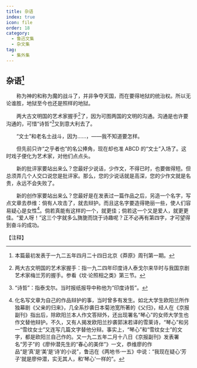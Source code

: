 ```yaml
---
title: 杂语
index: true
icon: file
order: 18
category:
  - 鲁迅文集
  - 杂文集
tag:  
  - 集外集
---
```


## 杂语[^①]

　　称为神的和称为魔的战斗了，并非争夺天国，而在要得地狱的统治权。所以无论谁胜，地狱至今也还是照样的地狱。

　　两大古文明国的艺术家握手[^②]了，因为可图两国的文明的沟通。沟通是也许要沟通的，可惜“诗哲”[^③]又到意大利去了。

　　“文士”和老名士战斗，因为……，——我不知道要怎样。

　　但先前只许“之乎者也”的名公捧角，现在却也准 ABCD 的“文士”入场了。这时戏子便化为艺术家，对他们点点头。

　　新的批评家要站出来么？您最好少说话，少作文，不得已时，也要做得短。但总须弄几个人交口说您是批评家。那么，您的少说话就是高深，您的少作文就是名贵，永远不会失败了。

　　新的创作家要站出来么？您最好是在发表过一篇作品之后，另造一个名字，写点文章去恭维：倘有人攻击了，就去辩护。而且这名字要造得艳丽一些，使人们容易疑心是女性[^④]。倘若真能有这样的一个，就更佳；倘若这一个又是爱人，就更更佳。“爱人呀！”这三个字就多么旖旎而饶于诗趣呢？正不必再有第四字，才可望得到奋斗的成功。

【注释】

[^①]:本篇最初发表于一九二五年四月二十四日北京《莽原》周刊第一期。

[^②]:两大古文明国的艺术家握手：指一九二四年印度诗人泰戈尔来华时与我国京剧艺术家梅兰芳的握手。参看《坟·论照相之类》第三节。

[^③]:“诗哲”：指泰戈尔。当时报纸报导中称他为“印度诗哲”。

[^④]:化名写文章为自己的作品辩护的事，当时曾多有发生。如北大学生欧阳兰所作独幕剧《父亲的归来》，几全系抄袭日本菊池宽所著的《父归》，经人在《京报副刊》指出后，除欧阳兰本人作文答辩外，还出现署名“琴心”的女师大学生也作文替他辩护。不久，又有人揭发欧阳兰抄袭郭沫若译的雪莱诗，“琴心”和另一“雪纹女士”又连写几篇文字替他分辩。事实上，“琴心”和“雪纹女士”的文字，都是欧阳兰自己作的。又一九二五年二月十八日《京报副刊》发表署名“芳子”的《廖仲潜先生的“春心的美伴”》一文，恭维廖的作品“是‘真’是‘美’是‘诗’的小说”，鲁迅在《两地书·一五》中说：“我现在疑心‘芳子’就是廖仲潜，实无其人，和‘琴心’一样的”。
